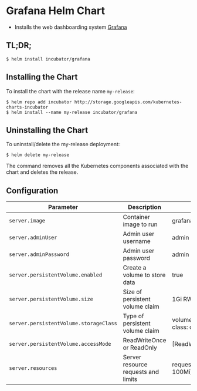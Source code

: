 # Grafana Helm Chart

* Installs the web dashboarding system [Grafana](http://grafana.org/)

## TL;DR;

```console
$ helm install incubator/grafana
```

## Installing the Chart

To install the chart with the release name `my-release`:

```console
$ helm repo add incubator http://storage.googleapis.com/kubernetes-charts-incubator
$ helm install --name my-release incubator/grafana
```

## Uninstalling the Chart

To uninstall/delete the my-release deployment:

```console
$ helm delete my-release
```

The command removes all the Kubernetes components associated with the chart and deletes the release.


## Configuration

| Parameter                             | Description                         | Default                                           |
|---------------------------------------|-------------------------------------|---------------------------------------------------|
| `server.image`                        | Container image to run              | grafana/grafana                                   |
| `server.adminUser`                    | Admin user username                 | admin                                             |
| `server.adminPassword`                | Admin user password                 | admin                                             |
| `server.persistentVolume.enabled`     | Create a volume to store data       | true                                              |
| `server.persistentVolume.size`        | Size of persistent volume claim     | 1Gi RW                                            |
| `server.persistentVolume.storageClass`| Type of persistent volume claim     | volume.alpha.kubernetes.io/storage-class: default |
| `server.persistentVolume.accessMode`  | ReadWriteOnce or ReadOnly           | [ReadWriteOnce]                                   |
| `server.resources`                    | Server resource requests and limits | requests: {cpu: 100m, memory: 100Mi}              |

